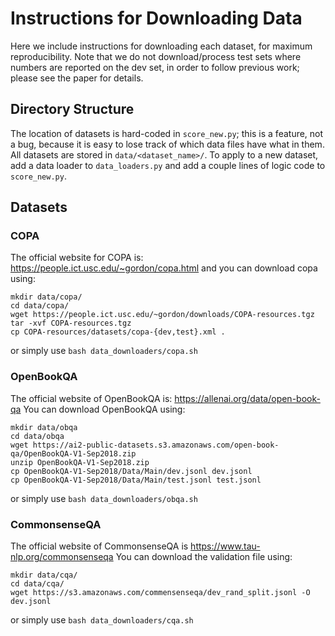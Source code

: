 # Instructions for Downloading Data

Here we include instructions for downloading each dataset, for maximum reproducibility. Note that we do not download/process test sets where numbers are reported on the dev set, in order to follow previous work; please see the paper for details.

## Directory Structure

The location of datasets is hard-coded in `score_new.py`; this is a feature, not a bug, because it is easy to lose track of which data files have what in them. All datasets are stored in `data/<dataset_name>/`. To apply to a new dataset, add a data loader to `data_loaders.py` and add a couple lines of logic code to `score_new.py`.

## Datasets

### COPA

The official website for COPA is: https://people.ict.usc.edu/~gordon/copa.html and you can download copa using:

```
mkdir data/copa/
cd data/copa/
wget https://people.ict.usc.edu/~gordon/downloads/COPA-resources.tgz
tar -xvf COPA-resources.tgz
cp COPA-resources/datasets/copa-{dev,test}.xml .
```

or simply use `bash data_downloaders/copa.sh`


### OpenBookQA

The official website of OpenBookQA is: https://allenai.org/data/open-book-qa You can download OpenBookQA using:

```
mkdir data/obqa
cd data/obqa
wget https://ai2-public-datasets.s3.amazonaws.com/open-book-qa/OpenBookQA-V1-Sep2018.zip
unzip OpenBookQA-V1-Sep2018.zip
cp OpenBookQA-V1-Sep2018/Data/Main/dev.jsonl dev.jsonl
cp OpenBookQA-V1-Sep2018/Data/Main/test.jsonl test.jsonl
```

or simply use `bash data_downloaders/obqa.sh`

### CommonsenseQA

The official website of CommonsenseQA is https://www.tau-nlp.org/commonsenseqa You can download the validation file using:

```
mkdir data/cqa/
cd data/cqa/
wget https://s3.amazonaws.com/commensenseqa/dev_rand_split.jsonl -O dev.jsonl
```

or simply use `bash data_downloaders/cqa.sh`